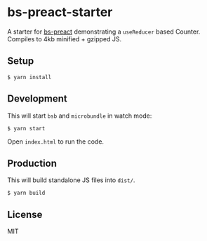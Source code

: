 # bs-preact-starter

A starter for [bs-preact](https://github.com/utkarshkukreti/bs-preact)
demonstrating a `useReducer` based Counter. Compiles to 4kb minified + gzipped
JS.

## Setup

    $ yarn install

## Development

This will start `bsb` and `microbundle` in watch mode:

    $ yarn start

Open `index.html` to run the code.

## Production

This will build standalone JS files into `dist/`.

    $ yarn build

## License

MIT
